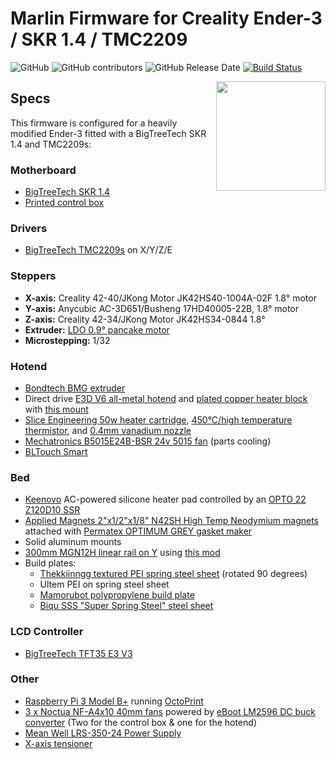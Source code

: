 # Marlin Firmware for Creality Ender-3 / SKR 1.4 / TMC2209

![GitHub](https://img.shields.io/github/license/marlinfirmware/marlin.svg)
![GitHub contributors](https://img.shields.io/github/contributors/marlinfirmware/marlin.svg)
![GitHub Release Date](https://img.shields.io/github/release-date/marlinfirmware/marlin.svg)
[![Build Status](https://github.com/MarlinFirmware/Marlin/workflows/CI/badge.svg?branch=bugfix-2.0.x)](https://github.com/MarlinFirmware/Marlin/actions)

<img align="right" width=175 src="buildroot/share/pixmaps/logo/marlin-250.png" />

## Specs

This firmware is configured for a heavily modified Ender-3 fitted with a BigTreeTech SKR 1.4 and TMC2209s:

### Motherboard
* [BigTreeTech SKR 1.4](https://www.biqu.equipment/collections/skr-series/products/btt-skr-v1-4-skr-v1-4-pro)
* [Printed control box](https://www.thingiverse.com/thing:3398254)

### Drivers
* [BigTreeTech TMC2209s](https://www.biqu.equipment/products/bigtreetech-tmc2209-stepper-motor-driver-for-3d-printer-board-vs-tmc2208) on X/Y/Z/E

### Steppers
* **X-axis:** Creality 42-40/JKong Motor JK42HS40-1004A-02F 1.8° motor
* **Y-axis:** Anycubic AC-3D651/Busheng 17HD40005-22B, 1.8° motor
* **Z-axis:** Creality 42-34/JKong Motor JK42HS34-0844 1.8°
* **Extruder:** [LDO 0.9° pancake motor](https://ldomotors.manufacturer.globalsources.com/si/6008840349362/pdtl/Stepping-motor/1156769667/Nmea17-0.9-degree-hybrid-stepper-motor.htm)
* **Microstepping:** 1/32

### Hotend
 * [Bondtech BMG extruder](https://www.bondtech.se/en/product/bmg-extruder/)
 * Direct drive [E3D V6 all-metal hotend](https://e3d-online.com/v6-all-metal-hotend) and [plated copper heater block](https://e3d-online.com/v6-plated-copper-heater-block) with [this mount](https://www.thingiverse.com/thing:3751368)
 * [Slice Engineering 50w heater cartridge](https://www.sliceengineering.com/shop/50w-heater-cartridge), [450°C/high temperature thermistor](https://www.sliceengineering.com/shop/high-temp-thermistor), and [0.4mm vanadium nozzle](https://www.sliceengineering.com/shop/vanadium-nozzle)
 * [Mechatronics B5015E24B-BSR 24v 5015 fan](https://www.digikey.com/product-detail/en/mechatronics-fan-group/B5015E24B-BSR/1570-1034-ND/5209731) (parts cooling)
 * [BLTouch Smart](https://www.antclabs.com/bltouch)

### Bed
* [Keenovo](https://keenovo.store/) AC-powered silicone heater pad controlled by an [OPTO 22 Z120D10 SSR](https://www.opto22.com/products/z120d10)
* [Applied Magnets 2"x1/2"x1/8" N42SH High Temp Neodymium magnets](http://appliedmagnets.com/bar-magnets-2-in-x-1-2-in-x-1-8-in-high-temp-n42sh-neodymium-magnets-p-608.html) attached with [Permatex OPTIMUM GREY gasket maker](https://www.permatex.com/products/gasketing/optimum-gasket-makers/permatex-optimum-grey-gasket-maker/)
* Solid aluminum mounts
* [300mm MGN12H linear rail on Y](https://www.amazon.com/Iverntech-Linear-Carriage-Printer-Machine/dp/B0762MPVN3/) using [this mod](https://www.thingiverse.com/thing:2989134)
* Build plates:
  * [Thekkiinngg textured PEI spring steel sheet](https://www.amazon.com/Thekkiinngg-Prusa-Double-Sided-Textured-Powder-Coated/dp/B07V1JYJS2/) (rotated 90 degrees)
  * Ultem PEI on spring steel sheet
  * [Mamorubot polypropylene build plate](https://tiny-machines-3d.myshopify.com/products/polypropylene-build-plates-for-3d-printers)
  * [Biqu SSS "Super Spring Steel" steel sheet](https://www.biqu.equipment/collections/heatbed/products/biqu-sss-super-spring-steel-sheet-heated-bed-build-plate-platform-235x245mm-printer-parts-for-filament-ender-3-3-printer)

### LCD Controller
* [BigTreeTech TFT35 E3 V3](https://www.biqu.equipment/collections/lcd/products/btt-tft35-e3-v3-0-display-touch-screen-two-working-modes)

### Other
* [Raspberry Pi 3 Model B+](https://www.raspberrypi.org/products/raspberry-pi-3-model-b-plus/) running [OctoPrint](https://octoprint.org/)
* [3 x Noctua NF-A4x10 40mm fans](https://noctua.at/en/nf-a4x10-flx) powered by [eBoot LM2596 DC buck converter](https://www.amazon.com/eBoot-LM2596-Converter-3-0-40V-1-5-35V/dp/B01GJ0SC2C) (Two for the control box & one for the hotend)
* [Mean Well LRS-350-24 Power Supply](https://www.meanwell.com/webapp/product/search.aspx?prod=LRS-350)
* [X-axis tensioner](https://www.thingiverse.com/thing:3270228)
